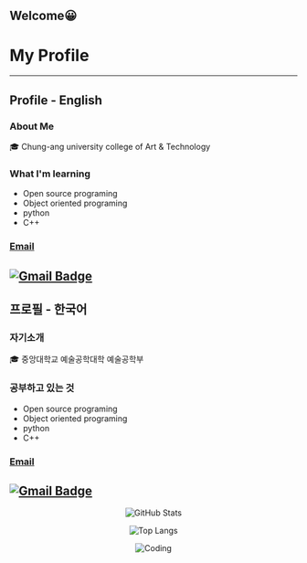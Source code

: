 ## Welcome😀
# My Profile
---
## Profile - English
### About Me
🎓 Chung-ang university college of Art & Technology
### What I'm learning
- Open source programing
- Object oriented programing
- python
- C++
### [Email](mailto:sangwoolee.1000@gmail.com)
  [![Gmail Badge](https://img.shields.io/badge/Gmail-d14836?style=flat-square&logo=Gmail&logoColor=white&link=mailto:sangwoolee.1000@gmail.com)](mailto:sangwoolee.1000@gmail.com)
---
## 프로필 - 한국어
### 자기소개
🎓 중앙대학교 예술공학대학 예술공학부
### 공부하고 있는 것
- Open source programing
- Object oriented programing
- python
- C++
### [Email](mailto:sangwoolee.1000@gmail.com)
  [![Gmail Badge](https://img.shields.io/badge/Gmail-d14836?style=flat-square&logo=Gmail&logoColor=white&link=mailto:sangwoolee.1000@gmail.com)](mailto:sangwoolee.1000@gmail.com)
---
<div align=center>
  
![GitHub Stats](https://github-readme-stats.vercel.app/api?username=dltkddn050602&show_icons=true&theme=radical)

![Top Langs](https://github-readme-stats.vercel.app/api/top-langs/?username=dltkddn050602&layout=compact)

![Coding]([https://media.giphy.com/media/qgQUggAC3Pfv687qPC/giphy.gif](https://tenor.com/view/scaler-create-impact-any-key-programmer-coding-gif-25012205))
</div>

<!--
**dltkddn050602/dltkddn050602** is a ✨ _special_ ✨ repository because its `README.md` (this file) appears on your GitHub profile.

Here are some ideas to get you started:

- 🔭 I’m currently working on ...
- 🌱 I’m currently learning ...
- 👯 I’m looking to collaborate on ...
- 🤔 I’m looking for help with ...
- 💬 Ask me about ...
- 📫 How to reach me: ...
- 😄 Pronouns: ...
- ⚡ Fun fact: ...
-->
